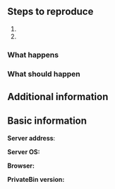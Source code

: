 <!-- This is a template for an bug report. If you would like to suggest a feature, feel free to delete the part below. -->

## Steps to reproduce
<!-- Tell us how to reproduce the problem. -->
1. 
2. 

### What happens

### What should happen

## Additional information
<!--
Here you can add screenshots. If the issue is e.g. a client-side issue (= an issue, which happens in your browser) press F12 and copy and paste the console output or add a screenshot.
If you have access to the server log files, also copy them here.
-->

## Basic information

<!-- If you use a public server (or a private server where you like to get more vists) enter the address of it here. -->
**Server address**:

<!-- The Operation System of your server -->
**Server OS:**

<!-- The version of your browser (when it is a client-side issue) -->
**Browser:**

<!-- The version of PrivateBin, if you use a unstable version paste the commit hash or the GitHub link to the commit here -->
**PrivateBin version:**


